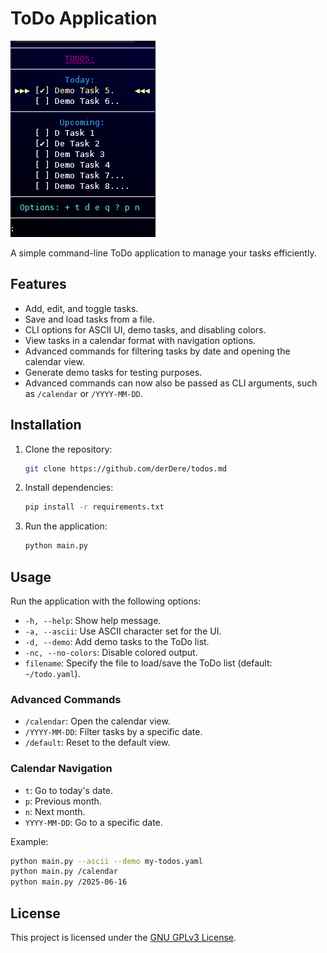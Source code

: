 # ToDo Application

![Screenshot](screenshot.png)

A simple command-line ToDo application to manage your tasks efficiently.

## Features
- Add, edit, and toggle tasks.
- Save and load tasks from a file.
- CLI options for ASCII UI, demo tasks, and disabling colors.
- View tasks in a calendar format with navigation options.
- Advanced commands for filtering tasks by date and opening the calendar view.
- Generate demo tasks for testing purposes.
- Advanced commands can now also be passed as CLI arguments, such as `/calendar` or `/YYYY-MM-DD`.

## Installation
1. Clone the repository:
   ```bash
   git clone https://github.com/derDere/todos.md
   ```
2. Install dependencies:
   ```bash
   pip install -r requirements.txt
   ```
3. Run the application:
   ```bash
   python main.py
   ```

## Usage
Run the application with the following options:
- `-h, --help`: Show help message.
- `-a, --ascii`: Use ASCII character set for the UI.
- `-d, --demo`: Add demo tasks to the ToDo list.
- `-nc, --no-colors`: Disable colored output.
- `filename`: Specify the file to load/save the ToDo list (default: `~/todo.yaml`).

### Advanced Commands
- `/calendar`: Open the calendar view.
- `/YYYY-MM-DD`: Filter tasks by a specific date.
- `/default`: Reset to the default view.

### Calendar Navigation
- `t`: Go to today's date.
- `p`: Previous month.
- `n`: Next month.
- `YYYY-MM-DD`: Go to a specific date.

Example:
```bash
python main.py --ascii --demo my-todos.yaml
python main.py /calendar
python main.py /2025-06-16
```

## License
This project is licensed under the [GNU GPLv3 License](LICENSE).
